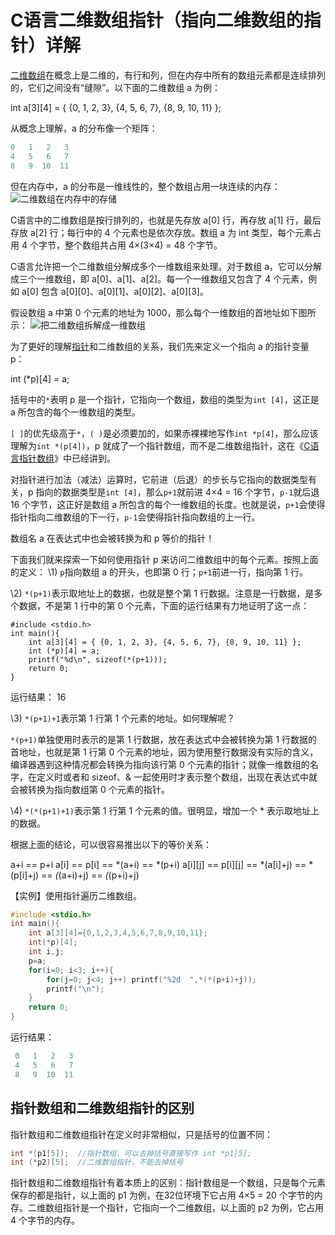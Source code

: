 # C语言二维数组指针（指向二维数组的指针）详解

[二维数组](http://c.biancheng.net/c/array/)在概念上是二维的，有行和列，但在内存中所有的数组元素都是连续排列的，它们之间没有“缝隙”。以下面的二维数组 a 为例：

int a[3][4] = { {0, 1, 2, 3}, {4, 5, 6, 7}, {8, 9, 10, 11} };

从概念上理解，a 的分布像一个矩阵：

```c
0   1   2   3
4   5   6   7
8   9  10  11
```

但在内存中，a 的分布是一维线性的，整个数组占用一块连续的内存：
![二维数组在内存中的存储](http://c.biancheng.net/uploads/allimg/190117/16011C417-0.jpg)

C语言中的二维数组是按行排列的，也就是先存放 a[0] 行，再存放 a[1] 行，最后存放 a[2] 行；每行中的 4 个元素也是依次存放。数组 a 为 int 类型，每个元素占用 4 个字节，整个数组共占用 4×(3×4) = 48 个字节。

C语言允许把一个二维数组分解成多个一维数组来处理。对于数组 a，它可以分解成三个一维数组，即 a[0]、a[1]、a[2]。每一个一维数组又包含了 4 个元素，例如 a[0] 包含 a[0][0]、a[0][1]、a[0][2]、a[0][3]。

假设数组 a 中第 0 个元素的地址为 1000，那么每个一维数组的首地址如下图所示：
![把二维数组拆解成一维数组](http://c.biancheng.net/uploads/allimg/190117/1601164D5-1.png)

为了更好的理解[指针](http://c.biancheng.net/c/80/)和二维数组的关系，我们先来定义一个指向 a 的指针变量 p：

int (*p)[4] = a;

括号中的`*`表明 p 是一个指针，它指向一个数组，数组的类型为`int [4]`，这正是 a 所包含的每个一维数组的类型。

`[ ]`的优先级高于`*`，`( )`是必须要加的，如果赤裸裸地写作`int *p[4]`，那么应该理解为`int *(p[4])`，p 就成了一个指针数组，而不是二维数组指针，这在《[C语言指针数组](http://c.biancheng.net/view/2020.html)》中已经讲到。

对指针进行加法（减法）运算时，它前进（后退）的步长与它指向的数据类型有关，p 指向的数据类型是`int [4]`，那么`p+1`就前进 4×4 = 16 个字节，`p-1`就后退 16 个字节，这正好是数组 a 所包含的每个一维数组的长度。也就是说，`p+1`会使得指针指向二维数组的下一行，`p-1`会使得指针指向数组的上一行。

数组名 a 在表达式中也会被转换为和 p 等价的指针！

下面我们就来探索一下如何使用指针 p 来访问二维数组中的每个元素。按照上面的定义：
\1) `p`指向数组 a 的开头，也即第 0 行；`p+1`前进一行，指向第 1 行。

\2) `*(p+1)`表示取地址上的数据，也就是整个第 1 行数据。注意是一行数据，是多个数据，不是第 1 行中的第 0 个元素，下面的运行结果有力地证明了这一点：

```
#include <stdio.h>
int main(){
    int a[3][4] = { {0, 1, 2, 3}, {4, 5, 6, 7}, {8, 9, 10, 11} };
    int (*p)[4] = a;
    printf("%d\n", sizeof(*(p+1)));
    return 0;
}
```

运行结果：
16

\3) `*(p+1)+1`表示第 1 行第 1 个元素的地址。如何理解呢？

`*(p+1)`单独使用时表示的是第 1 行数据，放在表达式中会被转换为第 1 行数据的首地址，也就是第 1 行第 0 个元素的地址，因为使用整行数据没有实际的含义，编译器遇到这种情况都会转换为指向该行第 0 个元素的指针；就像一维数组的名字，在定义时或者和 sizeof、& 一起使用时才表示整个数组，出现在表达式中就会被转换为指向数组第 0 个元素的指针。

\4) `*(*(p+1)+1)`表示第 1 行第 1 个元素的值。很明显，增加一个 * 表示取地址上的数据。

根据上面的结论，可以很容易推出以下的等价关系：

a+i == p+i
a[i] == p[i] == *(a+i) == *(p+i)
a[i][j] == p[i][j] == *(a[i]+j) == *(p[i]+j) == *(*(a+i)+j) == *(*(p+i)+j)

【实例】使用指针遍历二维数组。

```c
#include <stdio.h>
int main(){
    int a[3][4]={0,1,2,3,4,5,6,7,8,9,10,11};
    int(*p)[4];
    int i,j;
    p=a;
    for(i=0; i<3; i++){
        for(j=0; j<4; j++) printf("%2d  ",*(*(p+i)+j));
        printf("\n");
    }
    return 0;
}
```

运行结果：

```c
 0   1   2   3
 4   5   6   7
 8   9  10  11
```

## 指针数组和二维数组指针的区别

指针数组和二维数组指针在定义时非常相似，只是括号的位置不同：

```c
int *(p1[5]);  //指针数组，可以去掉括号直接写作 int *p1[5];
int (*p2)[5];  //二维数组指针，不能去掉括号
```

指针数组和二维数组指针有着本质上的区别：指针数组是一个数组，只是每个元素保存的都是指针，以上面的 p1 为例，在32位环境下它占用 4×5 = 20 个字节的内存。二维数组指针是一个指针，它指向一个二维数组，以上面的 p2 为例，它占用 4 个字节的内存。